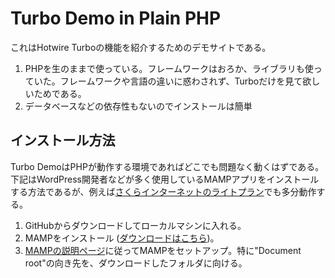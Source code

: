 # Turbo Demo in Plain PHP

これはHotwire Turboの機能を紹介するためのデモサイトである。

1. PHPを生のままで使っている。フレームワークはおろか、ライブラリも使っていた。フレームワークや言語の違いに惑わされず、Turboだけを見て欲しいためである。
2. データベースなどの依存性もないのでインストールは簡単

## インストール方法

Turbo DemoはPHPが動作する環境であればどこでも問題なく動くはずである。下記はWordPress開発者などが多く使用しているMAMPアプリをインストールする方法であるが、例えば[さくらインターネットのライトプラン](https://rs.sakura.ad.jp/lite.html)でも多分動作する。

1. GitHubからダウンロードしてローカルマシンに入れる。
2. MAMPをインストール ([ダウンロードはこちら](https://www.mamp.info/))。
3. [MAMPの説明ページ](https://documentation.mamp.info/en/MAMP-Mac/First-Steps/index.html)に従ってMAMPをセットアップ。特に"Document root"の向き先を、ダウンロードしたフォルダに向ける。

